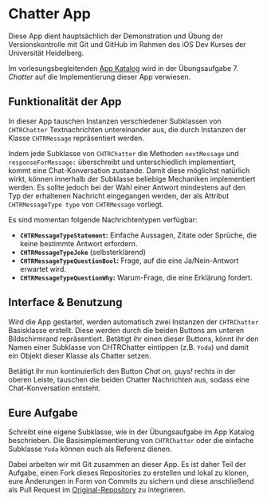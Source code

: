 # Chatter App

Diese App dient hauptsächlich der Demonstration und Übung der Versionskontrolle mit Git und GitHub im Rahmen des iOS Dev Kurses der Universität Heidelberg.

Im vorlesungsbegleitenden [App Katalog](https://github.com/iOS-Dev-Kurs/Skript) wird in der Übungsaufgabe 7. *Chatter* auf die Implementierung dieser App verwiesen.

## Funktionalität der App

In dieser App tauschen Instanzen verschiedener Subklassen von `CHTRChatter` Textnachrichten untereinander aus, die durch Instanzen der Klasse `CHTRMessage` repräsentiert werden.

Indem jede Subklasse von `CHTRChatter` die Methoden `nextMessage` und `responseForMessage:` überschreibt und unterschiedlich implementiert, kommt eine Chat-Konversation zustande. Damit diese möglichst natürlich wirkt, können innerhalb der Subklasse beliebige Mechaniken implementiert werden. Es sollte jedoch bei der Wahl einer Antwort mindestens auf den Typ der erhaltenen Nachricht eingegangen werden, der als Attribut `CHTRMessageType type` von `CHTRMessage` vorliegt.

Es sind momentan folgende Nachrichtentypen verfügbar:

- **`CHTRMessageTypeStatement`:** Einfache Aussagen, Zitate oder Sprüche, die keine bestimmte Antwort erfordern.
- **`CHTRMessageTypeJoke`** (selbsterklärend)
- **`CHTRMessageTypeQuestionBool`:** Frage, auf die eine Ja/Nein-Antwort erwartet wird.
- **`CHTRMessageTypeQuestionWhy`:** Warum-Frage, die eine Erklärung fordert.

## Interface & Benutzung

Wird die App gestartet, werden automatisch zwei Instanzen der `CHTRChatter` Basisklasse erstellt. Diese werden durch die beiden Buttons am unteren Bildschirmrand repräsentiert. Betätigt ihr einen dieser Buttons, könnt ihr den Namen einer Subklasse von CHTRChatter eintippen (z.B. `Yoda`) und damit ein Objekt dieser Klasse als Chatter setzen.

Betätigt ihr nun kontinuierlich den Button *Chat on, guys!* rechts in der oberen Leiste, tauschen die beiden Chatter Nachrichten aus, sodass eine Chat-Konversation entsteht.

## Eure Aufgabe

Schreibt eine eigene Subklasse, wie in der Übungsaufgabe im App Katalog beschrieben. Die Basisimplementierung von `CHTRChatter` oder die einfache Subklasse `Yoda` können euch als Referenz dienen.

Dabei arbeiten wir mit Git zusammen an dieser App. Es ist daher Teil der Aufgabe, einen Fork dieses Repositories zu erstellen und lokal zu klonen, eure Änderungen in Form von Commits zu sichern und diese anschließend als Pull Request im [Original-Repository](https://github.com/iOS-Dev-Kurs/chatter) zu integrieren.
